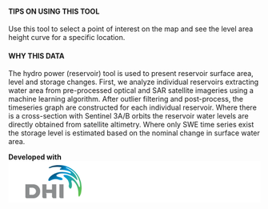 #### TIPS ON USING THIS TOOL
Use this tool to select a point of interest on the map and see the level area height curve for a specific location.

#### WHY THIS DATA
The hydro power (reservoir) tool is used to present reservoir surface area, level and storage changes. First, we analyze individual reservoirs extracting water area from pre-processed optical and SAR satellite imageries using a machine learning algorithm. After outlier filtering and post-process, the timeseries graph are constructed for each individual reservoir. Where there is a cross-section with Sentinel 3A/B orbits the reservoir water levels are directly obtained from satellite altimetry. Where only SWE time series exist the storage level is estimated based on the nominal change in surface water area.

**Developed with**  
![](https://raw.githubusercontent.com/eurodatacube/eodash-assets/main/collections/gtif-logos/dhi_row.png)

